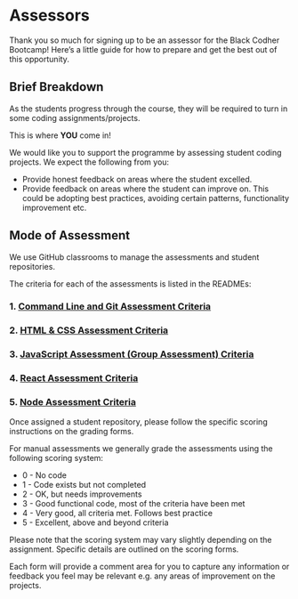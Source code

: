 # Assessors

Thank you so much for signing up to be an assessor for the Black Codher Bootcamp! Here’s a little guide for how to prepare and get the best out of this opportunity.

## Brief Breakdown

As the students progress through the course, they will be required to turn in some coding assignments/projects.

This is where **YOU** come in!

We would like you to support the programme by assessing student coding projects. We expect the following from you:

- Provide honest feedback on areas where the student excelled.
- Provide feedback on areas where the student can improve on. This could be adopting best practices, avoiding certain patterns, functionality improvement etc.

## Mode of Assessment

We use GitHub classrooms to manage the assessments and student repositories. 

The criteria for each of the assessments is listed in the READMEs:

### 1. [Command Line and Git Assessment Criteria](https://github.com/blackcodherbootcamp-assessments/unit01-assessment-git)
### 2. [HTML & CSS Assessment Criteria](https://github.com/blackcodherbootcamp-assessments/unit02-assessment-html-css)
### 3. [JavaScript Assessment (Group Assessment) Criteria](https://github.com/blackcodherbootcamp-assessments/unit03-assessment-javascript)
### 4. [React Assessment Criteria](https://github.com/blackcodherbootcamp-assessments/unit04-assessment-react)
### 5. [Node Assessment Criteria](https://github.com/blackcodherbootcamp-assessments/unit05-assessment-node)

Once assigned a student repository, please follow the specific scoring instructions on the grading forms. 

For manual assessments we generally grade the assessments using the following scoring system:

- 0 - No code
- 1 - Code exists but not completed
- 2 - OK, but needs improvements
- 3 - Good functional code, most of the criteria have been met
- 4 - Very good, all criteria met. Follows best practice
- 5 - Excellent, above and beyond criteria

Please note that the scoring system may vary slightly depending on the assignment. Specific details are outlined on the scoring forms.

Each form will provide a comment area for you to capture any information or feedback you feel may be relevant e.g. any areas of improvement on the projects.
